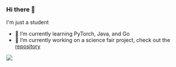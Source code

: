 ### Hi there 👋

I'm just a student

 - 🌱 I’m currently learning PyTorch, Java, and Go
 - 🔭 I’m currently working on a science fair project, check out the [repository](https://github.com/etashj/Exploring-and-Applying-Audio-Based-Sentiment-Analysis)

<!--
**JohnjiRomanji/JohnjiRomanji** is a ✨ _special_ ✨ repository because its `README.md` (this file) appears on your GitHub profile.

Here are some ideas to get you started:

- 🔭 I’m currently working on ...
- 🌱 I’m currently learning ...
- 👯 I’m looking to collaborate on ...
- 🤔 I’m looking for help with ...
- 💬 Ask me about ...
- 📫 How to reach me: ...
- 😄 Pronouns: ...
- ⚡ Fun fact: ...
-->

![](https://komarev.com/ghpvc/?username=JohnjiRomanji&style=for-the-badge)
